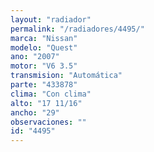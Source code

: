 ```yaml
---
layout: "radiador"
permalink: "/radiadores/4495/"
marca: "Nissan"
modelo: "Quest"
ano: "2007"
motor: "V6 3.5"
transmision: "Automática"
parte: "433878"
clima: "Con clima"
alto: "17 11/16"
ancho: "29"
observaciones: ""
id: "4495"
---
```


